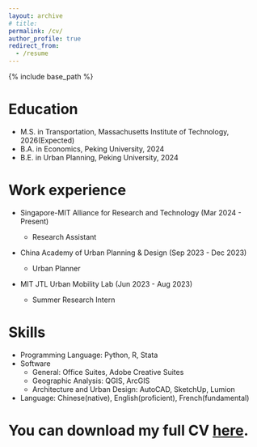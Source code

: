 ```yaml
---
layout: archive
# title: 
permalink: /cv/
author_profile: true
redirect_from:
  - /resume
---
```


{% include base_path %}

Education
======
* M.S. in Transportation, Massachusetts Institute of Technology, 2026(Expected)
* B.A. in Economics, Peking University, 2024
* B.E. in Urban Planning, Peking University, 2024

Work experience
======
* Singapore-MIT Alliance for Research and Technology (Mar 2024 - Present)
  * Research Assistant  

* China Academy of Urban Planning & Design (Sep 2023 - Dec 2023)
  * Urban Planner

* MIT JTL Urban Mobility Lab (Jun 2023 - Aug 2023)
  * Summer Research Intern
  
Skills
======
* Programming Language: Python, R, Stata
* Software
  * General: Office Suites, Adobe Creative Suites
  * Geographic Analysis: QGIS, ArcGIS
  * Architecture and Urban Design: AutoCAD, SketchUp, Lumion
* Language: Chinese(native), English(proficient), French(fundamental)

You can download my full CV [here](https://mrdonghang.github.io/_pages/Donghang_CV.pdf).
======
